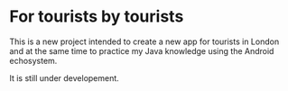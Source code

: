 # For tourists by tourists

This is a new project intended to create a new app for tourists in London and at the same time to practice my Java knowledge using the Android echosystem. 

It is still under developement.
